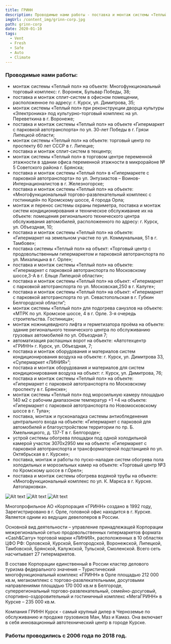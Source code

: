 ```yaml
---
title: ГРИНН
description: Проводимые нами работы - поставка и монтаж системы «Теплый пол»; поставка и монтаж сплит-систем; монтаж и перенос системы охраны периметра, поставка и монтаж систем кондиционирования и их техническое обслуживание; монтаж ножницевидного лифта и герметизатора проёма; автоматизация распашных ворот; поставка и монтаж  оборудования и материалов систем кондиционирования воздуха; поставка, монтаж и пусконаладка системы антиобледенения центрального входа; поставка, монтаж и работы по пуско-наладке систем обогрева пола холодильных и морозильных камер; поставка и монтаж системы обогрева водяной трубы
imgUrl: /content_img/grinn-corp.jpg
path: grinn-corp
date: 2020-01-10
tags:
  - Vent
  - Fresh
  - Safe
  - Auto
  - Сlimate
---
```


### Проводимые нами работы:
- монтаж системы «Теплый пол» на объекте: Многофункциональный торговый комплекс: г. Воронеж, Бульвар Победы, 38; 		 	 
- поставка и монтаж сплит-систем в офисном помещении, расположенное по адресу: г. Курск, ул. Димитрова, 35; 	 	
- монтаж системы «Теплый пол» при реконструкции дворца культуры «Электроника» под культурно-торговый комплекс на ул. Переветкина в г. Воронеже; 	 		 	 	 	 	
- поставка и монтаж системы «Теплый пол» на объекте «Гипермаркет с парковкой автотранспорта» по ул. 30-лет Победы в г. Грязи Липецкой области; 	 	 	 	 	
- монтаж системы «Теплый пол» на объекте: торговый центр по проспекту 60 лет СССР в г. Липецке; 	 	 	 		 	 	 	 	
- поставка и монтаж сплит-систем в  техцентр;
- монтаж системы «Теплый пол» в торговом центре переменной этажности в здании офиса переменной этажности в микрорайоне № 5 Советского района г. Брянска; 	 	 	 	
- поставка и монтаж системы «Теплый пол» в «Гипермаркете с парковкой автотранспорта» по ул. Энтузиастов – Воинов-Интернационалистов в г. Железногорске; 	 	 	 	 	
- поставка и монтаж системы «Теплый пол» на объекте: «Многофункциональный торгово-развлекательный комплекс с гостиницей» по Кромскому шоссе, 4 города Орла; 	 	 	 	
- монтаж и перенос системы охраны периметра, поставка и монтаж систем кондиционирования и техническое обслуживание их на объекте: помещения регионального технического центра обслуживания автомобилей, расположенного по адресу: г. Курск, ул. Объездная, 10;	  	 	 	 	 	
- поставка и монтаж системы «Теплый пол» на объекте: «Гипермаркет на земельном участке по ул. Коммунальная, 51 в г. Тамбове»; 	 	 	 	 	
- поставка системы «Теплый пол» на объект: «Торговый центр с продовольственным гипермаркетом и парковкой автотранспорта по ул. Михалицына в г. Орле»;
- поставка и монтаж системы «Теплый пол» на объекте: «Гипермаркет с парковкой автотранспорта по Московскому шоссе,3-А в г. Ельце Липецкой области»;
- поставка и монтаж системы «Теплый пол» на объект: «Гипермаркет с парковкой автотранспорта по ул. Московская,250 в г. Калуге»;	  	
- поставка и монтаж системы «Теплый пол» на объект: «Гипермаркет с парковкой автотранспорта по ул. Севастопольская в г. Губкин Белгородской области”;	 	 	 	 	 	
- монтаж системы «Теплый пол» для подогрева санузлов на объекте: «МТРК по ул. Кромское шоссе, 4 в г. Орле. З-я очередь строительства. Гостиница»;
- монтаж ножницевидного лифта и герметизатора проёма на объекте: здание регионального технического центра по обслуживанию грузовых автомобилей по ул. Объездная 7;
- автоматизация распашных ворот на объекте: «Автотехцентр «ГРИНН» г. Курск, ул. Объездная, 7; 	 	 	 	 	
- поставка и монтаж  оборудования и материалов систем кондиционирования воздуха на объекте: г. Курск, ул. Димитрова 33, «Супермаркет «ЛИНИЯ»”;	 	 	 	 	 	
- поставка и монтаж оборудования и материалов для систем кондиционирования воздуха на объект: г. Курск, ул. Димитрова, 76; 	 	 	 	 	
- поставка и монтаж системы «Теплый пол» на объекте: «Гипермаркет с парковкой автотранспорта по Московскому проспекту в г. Брянске»;	 	 	 	
- монтаж системы «Теплый пол» под морозильную камеру площадью 140 м2 с рабочим диапазоном температур +1 +4 на объекте: «Гипермаркет с парковкой автотранспорта по Новомосковскому шоссе в г. Тула»; 	 	 	
- поставка, монтаж и пусконаладка системы антиобледенения центрального входа на объекте: «Гипермаркет с парковой для автомобилей и благоустройством территории по пр. Б. Хмельницкого, д. 137-Т в г. Белгороде»;	 	 	 	 	 	
- устрой системы обогрева площадки под одной холодильной камерой участок 3070х2950 мм на объекте: «Гипермаркет с парковкой автотранспорта и трансформаторной подстанцией по ул. Октябрьская в г. Курске»;	 	 	 	
- поставка, монтаж и работы по пуско-наладке систем обогрева пола холодильных и морозильных камер на объекте: «Торговый центр №3 по Кромскому шоссе в г.Орел»;
- поставка и монтаж системы обогрева водяной трубы на объекте: «Многофункциональный комплекс по ул. К. Маркса в г. Курске. Автопарковка».


![Alt text](/content_img/grinn-corp_1.jpg)
![Alt text](/content_img/grinn-corp_2.jpg)
![Alt text](/content_img/grinn-corp_3.jpg)

Многопрофильное АО «Корпорация «ГРИНН» создано в 1992 году, Зарегистрировано в г. Орле, головной офис находится в г. Курске. Является одним из ведущих девелоперов в России.

Основной вид деятельности – управление принадлежащей Корпорации межрегиональной сетью продовольственных гипермаркетов формата «Cash&Carry» торговой марки «ЛИНИЯ», расположенных в 10 областях ЦФО РФ: Орловской, Курской, Белгородской, Воронежской, Липецкой, Тамбовской, Брянской, Калужской, Тульской, Смоленской. Всего сеть насчитывает 27 гипермаркетов.

В составе Корпорации единственный в России кластер делового туризма федерального значения – Туристический многофункциональный комплекс «ГРИНН» в Орле площадью 212 000 кв.м, мегакомплекс с торгово-развлекательными, досуговыми направлениями площадью 170 000 кв.м в Белгороде, суперрегиональный торгово-развлекательный, семейно-досуговый, спортивно-оздоровительный и гостиничный комплекс «МегаГРИНН» в Курске – 235 000 кв.м.

Компания ГРИНН Курск - самый крупный дилер в Черноземье по обслуживанию и продаже грузовиков Ман, Маз и Камаз. Она включает в себя инновационный автотехнический центр в городе Курске.


### Работы проводились с 2006 года по 2018 год.